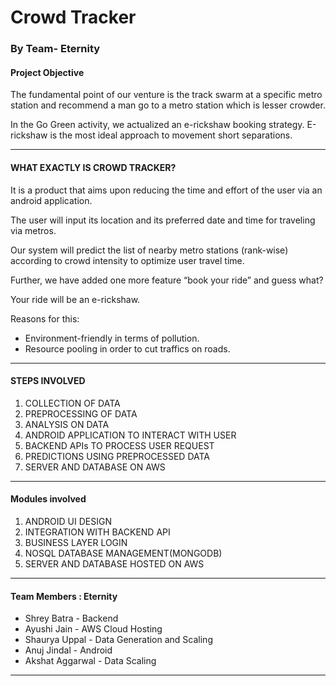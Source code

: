 # Crowd Tracker
### By Team- Eternity

#### Project Objective
The fundamental point of our venture is the track swarm at a specific metro station and recommend a man go to a metro station which is lesser crowder.

In the Go Green activity, we actualized an e-rickshaw booking strategy. E-rickshaw is the most ideal approach to movement short separations.

*****************
#### WHAT EXACTLY IS CROWD TRACKER?
It is a product that aims upon reducing the time and effort of the user via an android application.

The user will input its location and its preferred date and time for traveling via metros.

Our system will predict the list of nearby metro stations (rank-wise) according to crowd intensity to optimize user travel time.

Further, we have added one more feature “book your ride” and guess what?

Your ride will be an e-rickshaw.

Reasons for this:
 + Environment-friendly in terms of pollution.
 + Resource pooling in order to cut traffics on roads.

**********************
#### STEPS INVOLVED
1. COLLECTION OF DATA
2. PREPROCESSING OF DATA
3. ANALYSIS ON DATA
4. ANDROID APPLICATION TO INTERACT WITH USER
5. BACKEND APIs TO PROCESS USER REQUEST
6. PREDICTIONS USING PREPROCESSED DATA
7. SERVER AND DATABASE ON AWS
*******************
#### Modules involved
1. ANDROID UI DESIGN
2. INTEGRATION WITH BACKEND API
3. BUSINESS LAYER LOGIN
4. NOSQL DATABASE MANAGEMENT(MONGODB)
5. SERVER AND DATABASE HOSTED ON AWS
****************************
#### Team Members : Eternity
* Shrey Batra - Backend
* Ayushi Jain - AWS Cloud Hosting
* Shaurya Uppal - Data Generation and Scaling
* Anuj Jindal - Android
* Akshat Aggarwal - Data Scaling
**************************
